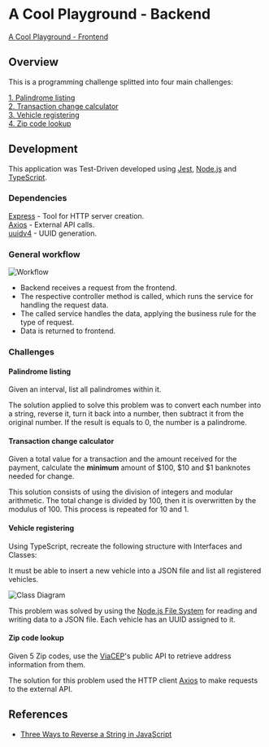 # A Cool Playground - Backend

[A Cool Playground - Frontend](https://github.com/MateusPevidor/acoolplayground-frontend)

## Overview
This is a programming challenge splitted into four main challenges:

[1. Palindrome listing](#palindrome-listing)<br>
[2. Transaction change calculator](#transaction-change-calculator)<br>
[3. Vehicle registering](#vehicle-registering)<br>
[4. Zip code lookup](#zip-code-lookup)

## Development
This application was Test-Driven developed using [Jest](https://jestjs.io/), [Node.js](https://nodejs.org/) and [TypeScript](https://www.typescriptlang.org/).

### Dependencies
[Express](https://www.npmjs.com/package/express) - Tool for HTTP server creation.<br>
[Axios](https://www.npmjs.com/package/axios) - External API calls.<br>
[uuidv4](https://www.npmjs.com/package/axios) - UUID generation.

### General workflow
![Workflow](https://i.imgur.com/2oaQE34.png)
- Backend receives a request from the frontend.
- The respective controller method is called, which runs the service for handling the request data.
- The called service handles the data, applying the business rule for the type of request.
- Data is returned to frontend.

### Challenges
#### Palindrome listing
Given an interval, list all palindromes within it.

The solution applied to solve this problem was to convert each number into a string, reverse it, turn it back into a number, then subtract it from the original number. If the result is equals to 0, the number is a palindrome.

#### Transaction change calculator
Given a total value for a transaction and the amount received for the payment, calculate the **minimum** amount of $100, $10 and $1 banknotes needed for change.

This solution consists of using the division of integers and modular arithmetic. The total change is divided by 100, then it is overwritten by the modulus of 100. This process is repeated for 10 and 1.

#### Vehicle registering
Using TypeScript, recreate the following structure with Interfaces and Classes:

It must be able to insert a new vehicle into a JSON file and list all registered vehicles.

![Class Diagram](https://imgur.com/RdubdLc.png)

This problem was solved by using the [Node.js File System](https://nodejs.org/api/fs.html) for reading and writing data to a JSON file. Each vehicle has an UUID assigned to it.

#### Zip code lookup
Given 5 Zip codes, use the [ViaCEP](https://viacep.com.br/)'s public API to retrieve address information from them.

The solution for this problem used the HTTP client [Axios](https://www.npmjs.com/package/axios) to make requests to the external API.

## References
- [Three Ways to Reverse a String in JavaScript](https://www.freecodecamp.org/news/how-to-reverse-a-string-in-javascript-in-3-different-ways-75e4763c68cb/)
